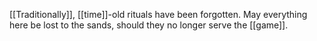 [[Traditionally]], [[time]]-old rituals have been forgotten. May everything here be lost to the sands, should they no longer serve the [[game]].